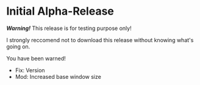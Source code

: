 # Initial Alpha-Release


***Warning!*** This release is for testing purpose only!

I strongly reccomend not to download this release without knowing what's going on.

You have been warned!

- Fix: Version
- Mod: Increased base window size
